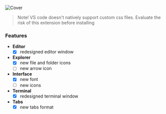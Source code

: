 ![Cover](https://github.com/gerrronimo/greenlight-theme/assets/58705294/cb183ad7-d875-4f52-ae87-56f4deeda7b1)

> Note! VS code doesn't natively support custom css files. Evaluate the risk of this extension before installing

### Features
- <b>Editor</b>
  - [x] redesigned editor window
- <b>Explorer</b>
  - [x] new file and folder icons
  - [ ] new arrow icon
- <b>Interface</b>
  - [x] new font
  - [ ] new icons
- <b>Terminal</b>
  - [x] redesigned terminal window
- <b>Tabs</b>
  - [x] new tabs format
